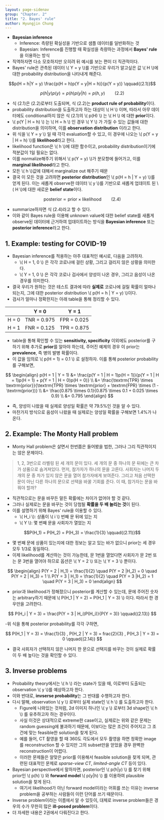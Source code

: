```yaml
---
layout: page-sidenav
group: "Chapter. 2"
title: "2. Bayes' rule"
author: Hyungjin Chung
---
```


- **Bayesian inference**
  - Inference: 측량된 확실성을 기반으로 샘플 데이터를 일반화하는 것
  - Bayesian: Inference를 진행할 때 확실성을 측량하는 과정에서 **Bayes' rule**을 이용하는 방식
- 직역하자면 다소 모호하지만 오히려 뒤 예시를 보는 편이 더 직관적이다.
- Bayes' rule은 관측된 데이터 \\( Y = y \\)를 기반으로 우리가 알고싶은 값 \\( H \\)에 대한 probability distribution을 나타내게 해준다.

$$p(H = h|Y = y) \frac{p(H = h)p(Y = y|H = h)}{p(Y = y)} \qquad{(2.1)}$$

$$p(h|y)p(y) = p(h)p(y|h) = p(h,y) \qquad{(2.2)}$$

- 식 (2.1)은 (2.2)로부터 도출되며, 식 (2.2)는 **product rule of probability**이다.
- probability distribution을 도출하고자 하는 대상이 \\( H \\) 이며, 따라서 아무 데이터에도 conditional하지 않은 식 (2.1)의 \\( p(H) \\) 는 \\( H \\) 에 대한 **prior**이다.
- \\( p(Y \| H = h) \\) 는 \\( H = h \\) 인 경우 \\( Y \\) 가 가질 수 있는 값들에 대한 distribution을 의미하며, 이를 **observation distribution** 이라고 한다.
- 위 식을 \\( Y = y \\) 일 때 각각 evaluation할 수 있고, 이 경우에 나오는 \\( p(Y = y \| H = h) \\)를 **likelihood**라고 한다.
- likelihood function은 \\( h \\)에 대한 함수이고, probability distribution이기에 적분값이 1일 필요는 없다.
- 이를 normalize해주기 위해서 \\( p(Y = y) \\)가 분모항에 들어가고, 이를 **marginal likelihood**라고 한다.
- 모든 \\( h \\)값에 대해서 marginalize out 해주기 때문
- 결국 이 모든 것을 고려하면 **posterior distribution**인 \\( p(H = h \| Y = y) \\)를 얻게 된다. 이는 새롭게 observe한 데이터 \\( y \\)를 기반으로 새롭게 업데이트 된 \\( H \\)에 대한 새로운 **belief state**이다.

$$\textrm{posterior} \propto \textrm{prior} \times \textrm{likelihood} \qquad{(2.4)}$$

- summarize하자면 식 (2.4)라고 할 수 있다.
- 이와 같이 Bayes rule을 이용해 unknown value에 대한 belief state를 새롭게 observe된 데이터에 근거하여 업데이트하는 방식을 **Bayesian inference** 또는 **posterior inference**라고 한다.

## 1. Example: testing for COVID-19

- Bayesian inference를 적용하는 아주 대표적인 예시로, 다음을 고려하자.
  - \\( H = 1, 0 \\) 은 각각 코로나에 걸린 상황, 그리고 걸리지 않은 상황을 의미한다.
  - \\( Y = 1, 0 \\) 은 각각 코로나 검사에서 양성이 나온 경우, 그리고 음성이 나온 경우를 의미한다.
- 결국 우리가 원하는 것은 테스트 결과에 따라 **실제로** 코로나에 걸릴 확률이 얼마나 되는지, 그에 대한 posterior distribution \\( p(H = h \| Y = y) \\)이다.
- 검사가 얼마나 정확한지는 아래 table을 통해 정리할 수 있다.

|       | Y = 0       | Y = 1       |
|-------|-------------|-------------|
| H = 0 | TNR = 0.975 | FPR = 0.025 |
| H = 1 | FNR = 0.125 | TPR = 0.875 |

- table을 통해 확인할 수 있는 **sensitivity, specificity** 이외에도 posterior를 구하기 위해 추가로 **prior**를 알아야 하는데, 주어진 예제의 경우 이 prior는 **prevalence**, 즉 병의 발병 확률이다.
- 이 값을 임의로 \\( p(H = 1) = 0.1 \\) 로 설정하자. 이를 통해 posterior probability를 구해보면,

$$
\begin{align}
p(H = 1 | Y = 1) &= \frac{p(Y = 1 | H = 1)p(H = 1)}{p(Y = 1 | H = 1)p(H = 1) + p(Y = 1 | H = 0)p(H = 0)} \\
&= \frac{\textrm{TPR} \times \textrm{prior}}{\textrm{TPR} \times \textrm{prior} + \textrm{FPR} \times (1 - \textrm{prior})} \\
&= \frac{0.875 \times 0.1}{0.875 \times 0.1 + 0.025 \times 0.9} \\
&= 0.795
\end{align}
$$

- 즉, 양성이 나왔을 때 실제로 양성일 확률은 약 79.5%인 것을 알 수 있다.
- 마찬가지 방식으로 음성이 나왔을 때 실제로는 양성일 확률을 구해보면 1.4%가 나온다.

## 2. Example: The Monty Hall problem

- Monty Hall problem은 살면서 한번쯤은 들어봤을 법한, 그러나 그리 직관적이지는 않은 문제이다.

> 1, 2, 3번으로 라벨링 된 세 개의 문이 있다. 세 개의 문 중 하나의 문 뒤에는 큰 차가 상품으로 숨겨져있다. 먼저, 참가자가 하나의 문을 고른다. 사회자는 나머지 두 개의 문 중 차가 있지 않은 문을 열어 참가자에게 보여준다. 그리고 처음 선택한 문이 아닌 다른 하나의 문으로 선택을 바꿀 기회를 준다. 이 때, 참가자는 문을 바꿔야 할까?

- 직관적으로는 문을 바꾸든 말든 확률에는 차이가 없어야 할 것 같다.
- 그러나 실제로는 문을 바꾸는 것이 당첨될 **확률을 두 배 늘리는 것**이 된다.
- 이를 설명하기 위해 Bayes' rule을 이용할 수 있다.
  - \\( H_i \\): 상품이 \\( i \\) 번째 문 뒤에 있는 지
  - \\( Y \\): 몇 번째 문을 사회자가 열었는 지

$$P(H_1) = P(H_2) = P(H_3) = \frac{1}{3} \qquad{(2.11)}$$

- 몇 번째 문에 상품이 있는지에 대한 정보는 알고 있는 바가 없으니 prior는 세 경우 모두 1/3로 동일하다.
- 이제 likelihood를 계산하는 것이 가능한데, 문 1번을 열었다면 사회자가 문 2번 또는 문 3번을 열어야 하므로 옵션은 \\( Y = 2 \\) 또는 \\( Y = 3 \\) 뿐이다.

$$
\begin{align}
P(Y = 2 | H_1) = \frac{1}{2} \quad P(Y = 2 |H_2) = 0 \quad P(Y = 2 | H_3) = 1 \\
P(Y = 3 | H_1) = \frac{1}{2} \quad P(Y = 3 |H_2) = 1 \quad P(Y = 3 | H_3) = 0
\end{align}
$$

- prior과 likelihood가 정해졌으니 posterior를 계산할 수 있는데, 문에 주어진 숫자는 arbitrary하기 때문에 \\( P(H_1 \| Y  = 2) = P(H_1 \| Y = 3) \\) 이다. 따라서 한 경우만을 고려한다.

$$
P(H_i | Y = 3) = \frac{P(Y = 3 | H_i)P(H_i)}{P(Y = 3)} \qquad{(2.13)}
$$

-위 식을 통해 posterior probability를 각각 구하면,

$$
P(H_1 | Y = 3) = \frac{1}{3} , P(H_2 | Y = 3) = frac{2}{3} , P(H_3 | Y = 3) = 0 \qquad{(2.14)}
$$

- 결국 사회자가 선택하지 않은 나머지 한 문으로 선택지를 바꾸는 것이 실제로 확률이 두 배 높다는 것을 확인할 수 있다.

## 3. Inverse problems

- Probability theory에서는 \\( h \\) 라는 state가 있을 때, 이로부터 도출되는 observation \\( y \\)를 예상하고자 한다.
- 이와 반대로, **invserse probability**는 그 반대를 수행하고자 한다.
- 다시 말해, observation \\( y \\) 로부터 실제 state인 \\( h \\) 를 도출하고자 한다.
  - Figure에 나와있는 것처럼, 2d 이미지 하나인 \\( y \\) 로부터 3d shape인 \\( h \\) 를 유추하고자 하는 경우이다.
  - 사실 이것은 상대적으로 extreme한 case이고, 실제로는 위와 같은 문제는 random guessing에 불과하기 때문에, 이보다는 많은 조건이 주어지고 그 조건에 맞는 feasible한 solution을 찾게 된다.
  - 예를 들어, CT 촬영을 할 때 360도 각도에서 모두 촬영을 하면 정확한 image를 reconstruction 할 수 있지만 그의 subset만을 얻었을 경우 완벽한 reconstruction이 어렵다.
  - 이러한 문제들은 알맞은 prior를 이용해서 feasible solution을 찾게 되며, 관련된 대표적인 문제로 *sparse-view CT*, *limited-angle CT* 등이 있다.
- Bayesian perspective에서 말하자면, posterior인 \\( p(h\|y) \\) 를 찾기 위해 prior인 \\( p(h) \\) 와 **forward model** \\( p(y\|h) \\) 를 이용하여 plausible solution을 찾게 된다.
  - 여기서 likelihood가 아닌 forward model이라는 어휘를 쓰는 이유는 inverse problem을 공부하는 사람들이 이런 단어를 쓰기 때문이다.
- Inverse problem이라는 이름에서 알 수 있듯이, 대체로 inverse problem들은 경우의 수가 무한히 많은 **ill-posed problem**이다.
- 더 자세한 내용은 2권에서 다뤄진다고 한다.
